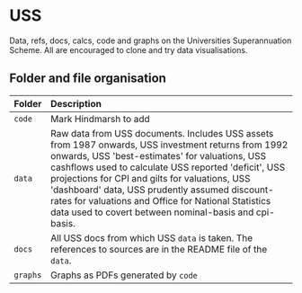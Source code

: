 # USS
Data, refs, docs, calcs, code and graphs on the Universities Superannuation Scheme. All are encouraged to clone and try data visualisations. 

## Folder and file organisation

| Folder | Description  |
|:--|:--|
| `code`| Mark Hindmarsh to add|   
| `data`| Raw data from USS documents. Includes USS assets from 1987 onwards, USS investment returns from 1992 onwards, USS 'best-estimates' for valuations, USS cashflows used to calculate USS reported 'deficit', USS projections for CPI and gilts for valuations, USS 'dashboard' data, USS prudently assumed discount-rates for valuations and Office for National Statistics data used to covert between nominal-basis and cpi-basis. 
| `docs`| All USS docs from which USS `data` is taken. The references to sources are in the README file of the `data`. |
| `graphs`| Graphs as PDFs generated by `code` |






